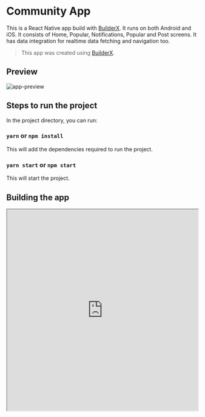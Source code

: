 # Community App

This is a React Native app build with [BuilderX](https://builderx.io/). It runs on both Android and iOS. It consists of Home, Popular, Notifications, Popular and Post screens. It has data integration for realtime data fetching and navigation too.

> This app was created using [BuilderX](https://builderx.io/).

## Preview

![app-preview](./screenshots/community-app.gif)

## Steps to run the project

In the project directory, you can run:

### `yarn` or `npm install`

This will add the dependencies required to run the project.

### `yarn start` or `npm start`

This will start the project.

## Building the app

<iframe  width="100%"  height="530"  frame-border="0"  allowFullScreen  src="https://www.youtube.com/embed/qZNkrX872Kw"  />

## Customisation

You can view and customise this design on [BuilderX](https://builderx.io/app/p98ci1j5npwowo4kggo88kkwcw04sc) and get the code instantly by cloning this template.

**Note**: This app uses reddit [api](<[https://www.reddit.com/wiki/api](https://www.reddit.com/wiki/api)>) for data integration.
